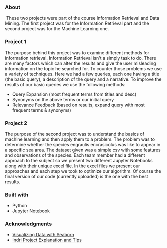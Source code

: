 <h3>About</h3>

​	These two projects were part of the course Information Retrieval and Data Mining. The first project was for the Information Retrieval part and the second project was for the Machine Learning one. 

<h3>Project 1</h3> 

The purpose behind this project was to examine different methods for information retrieval. Information Retrieval isn't a simply task to do. There are many factors which can alter the results and give the user misleading information on the topic he searched for. To counter those problems we use a variety of techniques. Here we had a few queries, each one having a title (the basic query), a description of the query and a narrative. To improve the results of our basic queries we use the following methods:

- Query Expansion (most frequent terms from titles and desc)
- Synonyms on the above terms or our initial query
- Relevance Feedback (based on results, expand query with most frequent terms & synonyms)

<h3>Project 2</h3>

The purpose of the second project was to understand the basics of machine learning and then apply them to a problem. The problem was to determine whether the species engraulis encrasicolus was like to appear in a specific sea area. The dataset given was a simple csv with some features and observations of the species. Each team member had a different approach to the subject so we present two different Jupyter Notebooks along with their unique excel file. In the excel files we present our approaches and each step we took to optimize our algorithm. Of course the final version of our code (currently uploaded) is the one with the best results.

<h3>Built with</h3>

- Python
- Jupyter Notebook

<h3>Acknowledgments</h3>

- [Visualizing Data with Seaborn](https://deffro.github.io/data%20visualization/visualizations-with-seaborn/)
- [Indri Project Explanation and Tips](https://www.cs.cmu.edu/~lemur/3.1/IndriQueryLanguage.html)

